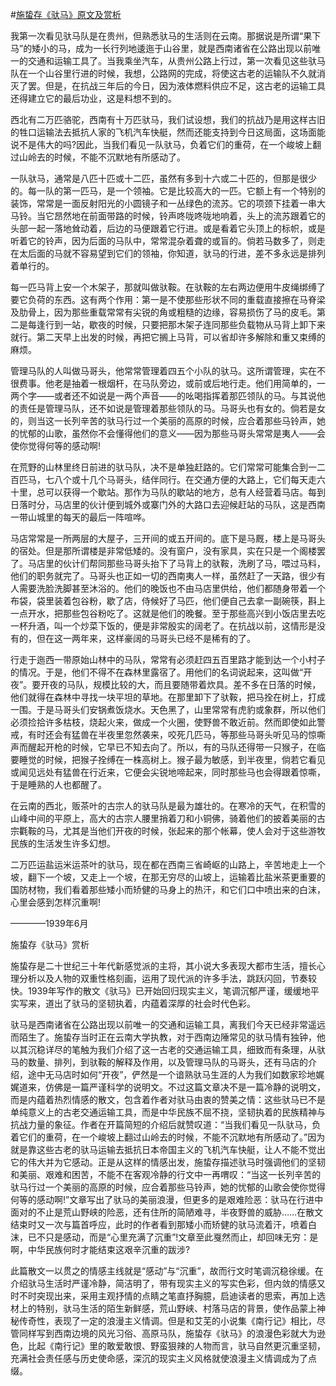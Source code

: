 #[施蛰存《驮马》原文及赏析](https://www.vrrw.net/wx/8921.html)

我第一次看见驮马队是在贵州，但熟悉驮马的生活则在云南。那据说是所谓“果下马”的矮小的马，成为一长行列地逶迤于山谷里，就是西南诸省在公路出现以前唯一的交通和运输工具了。当我乘坐汽车，从贵州公路上行过，第一次看见这些驮马队在一个山谷里行进的时候，我想，公路网的完成，将使这古老的运输队不久就消灭了罢。但是，在抗战三年后的今日，因为液体燃料供应不足，这古老的运输工具还得建立它的最后功业，这是料想不到的。

西北有二万匹骆驼，西南有十万匹驮马，我们试设想，我们的抗战乃是用这样古旧的牲口运输法去抵抗人家的飞机汽车快艇，然而还能支持到今日这局面，这场面能说不是伟大的吗?因此，当我们看见一队驮马，负着它们的重荷，在一个峻坡上翻过山岭去的时候，不能不沉默地有所感动了。

一队驮马，通常是八匹十匹或十二匹，虽然有多到十六或二十匹的，但那是很少的。每一队的第一匹马，是一个领袖。它是比较高大的一匹。它额上有一个特别的装饰，常常是一面反射阳光的小圆镜子和一丛绿色的流苏。它的项颈下挂着一串大马铃。当它昂然地在前面带路的时候，铃声咚咙咚咙地响着，头上的流苏跟着它的头部一起一落地耸动着，后边的马便跟着它行进。或是看着它头顶上的标帜，或是听着它的铃声，因为后面的马队中，常常混杂着聋的或盲的。倘若马数多了，则走在太后面的马就不容易望到它们的领袖，你知道，驮马的行进，差不多永远是排列着单行的。



每一匹马背上安一个木架子，那就叫做驮鞍。在驮鞍的左右两边便用牛皮绳绑缚了要它负荷的东西。这有两个作用：第一是不使那些形状不同的重载直接擦在马脊梁及肋骨上，因为那些重载常常有尖锐的角或粗糙的边缘，容易损伤了马的皮毛。第二是每逢行到一站，歇夜的时候，只要把那木架子连同那些负载物从马背上卸下来就行。第二天早上出发的时候，再把它搁上马背，可以省却许多解除和重又束缚的麻烦。

管理马队的人叫做马哥头，他常常管理着四五个小队的驮马。这所谓管理，实在不很费事。他老是抽着一根烟杆，在马队旁边，或前或后地行走。他们用简单的，一两个字——或者还不如说是一两个声音——的吆喝指挥着那匹领队的马。与其说他的责任是管理马队，还不如说是管理着那些领队的马。马哥头也有女的。倘若是女的，则当这一长列辛苦的驮马行过一个美丽的高原的时候，应合着那些马铃声，她的忧郁的山歌，虽然你不会懂得他们的意义——因为那些马哥头常常是夷人——会使你觉得何等的感动啊!

在荒野的山林里终日前进的驮马队，决不是单独赶路的。它们常常可能集合到一二百匹马，七八个或十几个马哥头，结伴同行。在交通方便的大路上，它们每天走六十里，总可以获得一个歇站。那作为马队的歇站的地方，总有人经营着马店。每到日落时分，马店里的伙计便到城外或寨门外的大路口去迎候赶站的马队，这是西南一带山城里的每天的最后一阵喧哗。

马店常常是一所两层的大屋子，三开间的或五开间的。底下是马厩，楼上是马哥头的宿处。但是那所谓楼是非常低矮的。没有窗户，没有家具，实在只是一个阁楼罢了。马店里的伙计们帮同那些马哥头抬下了马背上的驮鞍，洗刷了马，喂过马料，他们的职务就完了。马哥头也正如一切的西南夷人一样，虽然赶了一天路，很少有人需要洗脸洗脚甚至沐浴的。他们的晚饭也不由马店里供给，他们都随身带着一个布袋，袋里装着包谷粉，歇了店，侍候好了马匹，他们便自己去拿一副碗筷，斟上一点开水，把那些包谷粉吃了。这就是他们的晚餐。至于那些高兴到小饭店里去吃一杯升酒，叫一个炒菜下饭的，便是非常殷实的阔老了。在抗战以前，这情形是没有的，但在这一两年来，这样豪阔的马哥头已经不是稀有的了。

行走于迤西一带原始山林中的马队，常常有必须赶四五百里路才能到达一个小村子的情况。于是，他们不得不在森林里露宿了。用他们的名词说起来，这叫做“开夜”。要开夜的马队，规模比较的大，而且要随带着炊具。差不多在日落的时候，他们就得在森林中寻找一块平坦的草地。在那里卸下了驮鞍，把马拴在树上，打成一围。于是马哥头们安锅煮饭烧水。天色黑了，山里常常有虎豹或象群，所以他们必须捡拾许多枯枝，烧起火来，做成一个火圈，使野兽不敢近前。然而即使如此警戒，有时还会有猛兽在半夜里忽然袭来，咬死几匹马，等那些马哥头听见马的惊嘶声而醒起开枪的时候，它早已不知去向了。所以，有的马队还得带一只猴子，在临要睡觉的时候，把猴子拴缚在一株高树上。猴子最为敏感，到半夜里，倘若它看见或闻见远处有猛兽在行近来，它便会尖锐地啼起来，同时那些马也会得跟着惊嘶，于是睡熟的人也都醒了。

在云南的西北，贩茶叶的古宗人的驮马队是最为雄壮的。在寒冷的天气，在积雪的山峰中间的平原上，高大的古宗人腰里捎着刀和小铜佛，骑着他们的披着美丽的古宗氍鞍的马，尤其是当他们开夜的时候，张起来的那个帐幕，使人会对于这些游牧民族的生活发生许多幻想。

二万匹运盐运米运茶叶的驮马，现在都在西南三省崎岖的山路上，辛苦地走上一个坡，翻下一个坡，又走上一个坡，在那无穷尽的山坡上，运输着比盐米茶更重要的国防材物，我们看着那些矮小而矫健的马身上的热汗，和它们口中喷出来的白沫，心里会感到怎样沉重啊!

————1939年6月

施蛰存《驮马》赏析

施蛰存是二十世纪三十年代新感觉派的主将，其小说大多表现大都市生活，擅长心理分析以及人物的双重性格刻画，运用了现代派的许多手法，跳跃闪回，节奏较快。1939年写作的散文《驮马》已开始回归现实主义，笔调沉郁严谨，缓缓地平实写来，道出了驮马的坚韧执着，内蕴着深厚的社会时代色彩。

驮马是西南诸省在公路出现以前唯一的交通和运输工具，离我们今天已经非常遥远而陌生了。施蛰存当时正在云南大学执教，对于西南边陲常见的驮马情有独钟，他以其沉稳详尽的笔触为我们介绍了这一古老的交通运输工具，细致而有条理，从驮马的数量、排列，到驮鞍的解释及作用，以及管理马队的马哥头，还有马店的介绍，途中无马店时如何“开夜”，俨然是一个谙熟驮马生涯的人为我们如数家珍地娓娓道来，仿佛是一篇严谨科学的说明文。不过这篇文章决不是一篇冷静的说明文，而是内蕴着热烈情感的散文，包含着作者对驮马由衷的赞美之情：这些驮马已不是单纯意义上的古老交通运输工具，而是中华民族不屈不挠，坚韧执着的民族精神与抗战力量的象征。作者在开篇简短的介绍后就赞叹道：“当我们看见一队驮马，负着它们的重荷，在一个峻坡上翻过山岭去的时候，不能不沉默地有所感动了。”因为就是靠这些古老的驮马运输去抵抗日本帝国主义的飞机汽车快艇，让人不能不觉出它的伟大并为它感动。正是从这样的情感出发，施蛰存描述驮马时强调他们的坚韧和美丽、艰难和困苦，不能不在客观冷静的行文中一再喟叹：“当这一长列辛苦的驮马行过一个美丽的高原的时候，应合着那些马铃声，她的忧郁的山歌会使你觉得何等的感动啊!”文章写出了驮马的美丽浪漫，但更多的是艰难险恶：驮马在行进中面对的不止是荒山野峡的险恶，还有住所的简陋难寻，半夜野兽的威胁……在散文结束时又一次与篇首呼应，此时的作者看到那矮小而矫健的驮马流着汗，喷着白沫，已不只是感动，而是“心里充满了沉重”!文章至此戛然而止，却回味无穷：是啊，中华民族何时才能结束这艰辛沉重的跋涉?

此篇散文一以贯之的情感主线就是“感动”与“沉重”，故而行文时笔调沉稳徐缓。在介绍驮马生活时严谨冷静，简洁明了，带有现实主义的写实色彩，但内敛的情感又时不时突现出来，采用主观抒情的点睛之笔直抒胸臆，启迪读者的思索，再加上选材上的特别，驮马生活的陌生新鲜感，荒山野峡、村落马店的背景，使作品蒙上神秘传奇性，表现了一定的浪漫主义情调。但是和艾芜的小说集《南行记》相比，尽管同样写到西南边境的风光习俗、高原马队，施蛰存《驮马》的浪漫色彩就大为逊色，比起《南行记》里的敢爱敢恨、野蛮狠辣的人物而言，驮马自然更沉重坚韧，充满社会责任感与历史使命感，深沉的现实主义风格就使浪漫主义情调成为了点缀。


